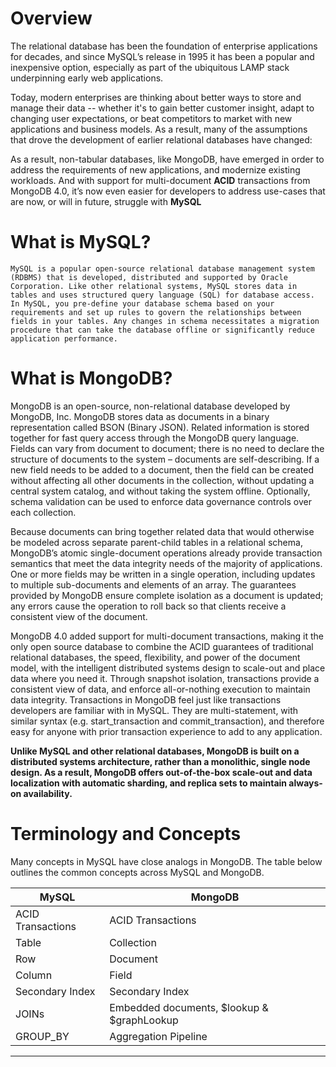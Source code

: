 # Overview

The relational database has been the foundation of enterprise applications for decades, and since MySQL’s release in 1995 it has been a popular and inexpensive option, especially as part of the ubiquitous LAMP stack underpinning early web applications.

Today, modern enterprises are thinking about better ways to store and manage their data -- whether it's to gain better customer insight, adapt to changing user expectations, or beat competitors to market with new applications and business models. As a result, many of the assumptions that drove the development of earlier relational databases have changed:

As a result, non-tabular databases, like MongoDB, have emerged in order to address the requirements of new applications, and modernize existing workloads. And with support for multi-document **ACID** transactions from MongoDB 4.0, it’s now even easier for developers to address use-cases that are now, or will in future, struggle with **MySQL**

# What is MySQL?

`MySQL is a popular open-source relational database management system (RDBMS) that is developed, distributed and supported by Oracle Corporation. Like other relational systems, MySQL stores data in tables and uses structured query language (SQL) for database access. In MySQL, you pre-define your database schema based on your requirements and set up rules to govern the relationships between fields in your tables. Any changes in schema necessitates a migration procedure that can take the database offline or significantly reduce application performance.`

# What is MongoDB?

MongoDB is an open-source, non-relational database developed by MongoDB, Inc. MongoDB stores data as documents in a binary representation called BSON (Binary JSON). Related information is stored together for fast query access through the MongoDB query language. Fields can vary from document to document; there is no need to declare the structure of documents to the system – documents are self-describing. If a new field needs to be added to a document, then the field can be created without affecting all other documents in the collection, without updating a central system catalog, and without taking the system offline. Optionally, schema validation can be used to enforce data governance controls over each collection.

Because documents can bring together related data that would otherwise be modeled across separate parent-child tables in a relational schema, MongoDB’s atomic single-document operations already provide transaction semantics that meet the data integrity needs of the majority of applications. One or more fields may be written in a single operation, including updates to multiple sub-documents and elements of an array. The guarantees provided by MongoDB ensure complete isolation as a document is updated; any errors cause the operation to roll back so that clients receive a consistent view of the document.

MongoDB 4.0 added support for multi-document transactions, making it the only open source database to combine the ACID guarantees of traditional relational databases, the speed, flexibility, and power of the document model, with the intelligent distributed systems design to scale-out and place data where you need it. Through snapshot isolation, transactions provide a consistent view of data, and enforce all-or-nothing execution to maintain data integrity. Transactions in MongoDB feel just like transactions developers are familiar with in MySQL. They are multi-statement, with similar syntax (e.g. start_transaction and commit_transaction), and therefore easy for anyone with prior transaction experience to add to any application.

**Unlike MySQL and other relational databases, MongoDB is built on a distributed systems architecture, rather than a monolithic, single node design. As a result, MongoDB offers out-of-the-box scale-out and data localization with automatic sharding, and replica sets to maintain always-on availability.**

# Terminology and Concepts

Many concepts in MySQL have close analogs in MongoDB. The table below outlines the common concepts across MySQL and MongoDB.

MySQL               |MongoDB
|-------------------| -----------------|
|ACID Transactions  |	ACID Transactions|
|Table	            |Collection|
|Row	              |Document|
|Column             |	Field|
|Secondary Index    |	Secondary Index|
|JOINs              |	Embedded documents, $lookup & $graphLookup|
|GROUP_BY           |	Aggregation Pipeline|


________________________________________________________________________________________________________________________________________





